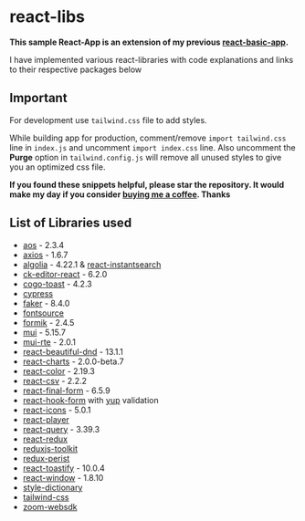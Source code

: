# react-libs

**This sample React-App is an extension of my previous [react-basic-app](https://github.com/nishkohli96/react-basic-app).** 

I have implemented various react-libraries with code explanations and links to their respective packages below

## Important

For development use `tailwind.css` file to add styles.

While building app for production, comment/remove `import tailwind.css` line in `index.js` and uncomment `import index.css` line. Also uncomment the **Purge** option in `tailwind.config.js` will remove all unused styles to give you an optimized css file.

**If you found these snippets helpful, please star the repository. It would make my day if you consider [buying me a coffee](https://www.buymeacoffee.com/nish1896). Thanks**

## List of Libraries used

- [aos](https://www.npmjs.com/package/aos) - 2.3.4
- [axios](https://www.npmjs.com/package/axios) - 1.6.7
- [algolia](https://www.algolia.com/doc/guides/building-search-ui/widgets/showcase/react/) - 4.22.1 & [react-instantsearch](https://www.npmjs.com/package/react-instantsearch)
- [ck-editor-react](https://www.npmjs.com/package/@ckeditor/ckeditor5-react) - 6.2.0
- [cogo-toast](https://www.npmjs.com/package/cogo-toast) - 4.2.3
- [cypress](https://www.cypress.io/)
- [faker](https://fakerjs.dev/) - 8.4.0
- [fontsource](https://fontsource.org/)
- [formik](https://www.npmjs.com/package/formik) - 2.4.5
- [mui](https://mui.com/) - 5.15.7
- [mui-rte](https://www.npmjs.com/package/mui-rte) - 2.0.1
- [react-beautiful-dnd](https://www.npmjs.com/package/react-beautiful-dnd) - 13.1.1
- [react-charts](https://www.npmjs.com/package/react-charts) - 2.0.0-beta.7
- [react-color](https://casesandberg.github.io/react-color/) - 2.19.3
- [react-csv](https://www.npmjs.com/package/react-csv) - 2.2.2
- [react-final-form](https://final-form.org/react) - 6.5.9
- [react-hook-form](https://react-hook-form.com/) with [yup](https://www.npmjs.com/package/yup) validation
- [react-icons](https://www.npmjs.com/package/react-icons) - 5.0.1
- [react-player](https://www.npmjs.com/package/react-player)
- [react-query](https://www.npmjs.com/package/react-query) - 3.39.3
- [react-redux](https://www.npmjs.com/package/react-redux)
- [reduxjs-toolkit](https://www.npmjs.com/package/@reduxjs/toolkit)
- [redux-perist](https://www.npmjs.com/package/redux-persist)
- [react-toastify](https://www.npmjs.com/package/react-toastify) - 10.0.4
- [react-window](https://www.npmjs.com/package/react-window) - 1.8.10
- [style-dictionary](https://amzn.github.io/style-dictionary/#/)
- [tailwind-css](https://tailwindcss.com/)
- [zoom-websdk](https://www.npmjs.com/package/@zoomus/websdk)
